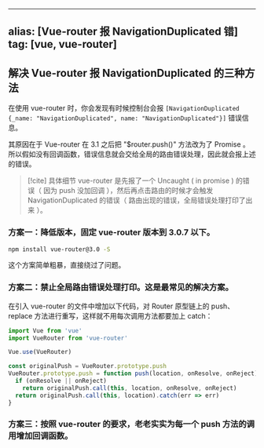 
---
alias: [Vue-router 报 NavigationDuplicated 错]
tag: [vue, vue-router]
---


解决 Vue-router 报 NavigationDuplicated 的三种方法
---

在使用 vue-router 时，你会发现有时候控制台会报 `[NavigationDuplicated {_name: "NavigationDuplicated", name: "NavigationDuplicated"}]` 错误信息。

其原因在于 Vue-router 在 3.1 之后把 "\$router.push()" 方法改为了 Promise 。所以假如没有回调函数，错误信息就会交给全局的路由错误处理，因此就会报上述的错误。

> [!cite] 具体细节
> vue-router 是先报了一个 Uncaught ( in promise ) 的错误（ 因为 push 没加回调 ），然后再点击路由的时候才会触发 NavigationDuplicated 的错误（ 路由出现的错误，全局错误处理打印了出来 ）。

### 方案一：降低版本，固定 vue-router 版本到 3.0.7 以下。

```bash
npm install vue-router@3.0 -S
```

这个方案简单粗暴，直接绕过了问题。

### 方案二：禁止全局路由错误处理打印。这是最常见的解决方案。

在引入 vue-router 的文件中增加以下代码，对 Router 原型链上的 push、replace 方法进行重写，这样就不用每次调用方法都要加上 catch：

```js
import Vue from 'vue'
import VueRouter from 'vue-router'

Vue.use(VueRouter)

const originalPush = VueRouter.prototype.push
VueRouter.prototype.push = function push(location, onResolve, onReject) {
  if (onResolve || onReject) 
	return originalPush.call(this, location, onResolve, onReject)
  return originalPush.call(this, location).catch(err => err)
}
```

### 方案三：按照 vue-router 的要求，老老实实为每一个 push 方法的调用增加回调函数。

